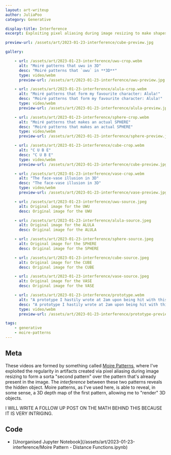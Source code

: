 ```yaml
---
layout: art-writeup
author: JuliaPoo
category: Generative

display-title: Interference
excerpt: Exploiting pixel aliasing during image resizing to make shapes and 3D objects appear via Moiré patterns.

preview-url: /assets/art/2023-01-23-interference/cube-preview.jpg

gallery:

    - url: /assets/art/2023-01-23-interference/uwu-crop.webm
      alt: "Moiré patterns that uwu in 3D"
      desc: "Moiré patterns that `uwu` in **3D**"
      type: video/webm
      preview-url: /assets/art/2023-01-23-interference/uwu-preview.jpg

    - url: /assets/art/2023-01-23-interference/alula-crop.webm
      alt: "Moiré patterns that form my favourite character: Alula!"
      desc: "Moiré patterns that form my favourite character: Alula!"
      type: video/webm
      preview-url: /assets/art/2023-01-23-interference/alula-preview.jpg

    - url: /assets/art/2023-01-23-interference/sphere-crop.webm
      alt: "Moiré patterns that makes an actual SPHERE"
      desc: "Moiré patterns that makes an actual SPHERE"
      type: video/webm
      preview-url: /assets/art/2023-01-23-interference/sphere-preview.jpg

    - url: /assets/art/2023-01-23-interference/cube-crop.webm
      alt: "C U B E"
      desc: "C U B E"
      type: video/webm
      preview-url: /assets/art/2023-01-23-interference/cube-preview.jpg

    - url: /assets/art/2023-01-23-interference/vase-crop.webm
      alt: "The face-vase illusion in 3D"
      desc: "The face-vase illusion in 3D"
      type: video/webm
      preview-url: /assets/art/2023-01-23-interference/vase-preview.jpg

    - url: /assets/art/2023-01-23-interference/uwu-source.jpeg
      alt: Original image for the UWU
      desc: Original image for the UWU

    - url: /assets/art/2023-01-23-interference/alula-source.jpeg
      alt: Original image for the ALULA
      desc: Original image for the ALULA

    - url: /assets/art/2023-01-23-interference/sphere-source.jpeg
      alt: Original image for the SPHERE
      desc: Original image for the SPHERE

    - url: /assets/art/2023-01-23-interference/cube-source.jpeg
      alt: Original image for the CUBE
      desc: Original image for the CUBE

    - url: /assets/art/2023-01-23-interference/vase-source.jpeg
      alt: Original image for the VASE
      desc: Original image for the VASE

    - url: /assets/art/2023-01-23-interference/prototype.webm
      alt: "A prototype I hastily wrote at 2am upon being hit with this idea"
      desc: "A prototype I hastily wrote at 2am upon being hit with this idea"
      type: video/webm
      preview-url: /assets/art/2023-01-23-interference/prototype-preview.jpg

tags:
    - generative
    - moire-patterns
---
```


## Meta

These videos are formed by something called [Moire Patterns](https://en.wikipedia.org/wiki/Moir%C3%A9_pattern), where I've exploited the regularity in artifacts created via pixel aliasing during image resizing to form a sorta "second pattern" over the pattern that's already present in the image. The _interference_ between these two patterns reveals the hidden object. Moire patterns, as I've used here, is able to reveal, in some sense, a 3D depth map of the first pattern, allowing me to "render" 3D objects.

I WILL WRITE A FOLLOW UP POST ON THE MATH BEHIND THIS BECAUSE IT IS VERY INTRIGING.

## Code

- [Unorganised Jupyter Notebook](/assets/art/2023-01-23-interference/Moire Pattern - Distance Functions.ipynb)